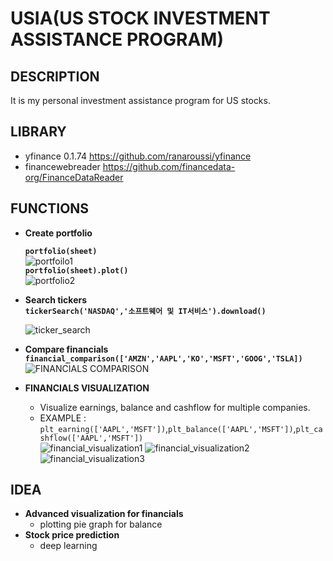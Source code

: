 # USIA(US STOCK INVESTMENT ASSISTANCE PROGRAM)
## DESCRIPTION
It is my personal investment assistance program for US stocks.

## LIBRARY
* yfinance 0.1.74 https://github.com/ranaroussi/yfinance
* financewebreader https://github.com/financedata-org/FinanceDataReader

## FUNCTIONS
* **Create portfolio**  
    
  **`portfolio(sheet)`**         
  ![portfoilo1](https://user-images.githubusercontent.com/83653380/186848008-12e78dff-3d52-4d26-837f-b981860ef601.png)    
  **`portfolio(sheet).plot()`**        
  ![portfolio2](https://user-images.githubusercontent.com/83653380/186848103-3bf93e9b-192a-4c64-92c3-29f8b90acc4c.png)

* **Search tickers**    
  **`tickerSearch('NASDAQ','소프트웨어 및 IT서비스').download()`**        
      
  ![ticker_search](https://user-images.githubusercontent.com/83653380/200852813-6c5e2024-7d1b-4d31-bcee-3be5e5a18c68.png)    
* **Compare financials**    
  **`financial_comparison(['AMZN','AAPL','KO','MSFT','GOOG','TSLA])`**        
  ![FINANCIALS COMPARISON](https://user-images.githubusercontent.com/83653380/200853675-58b95519-4fab-454e-8cff-471d10db3bdf.png)

  

* **FINANCIALS VISUALIZATION**
  * Visualize earnings, balance and cashflow for multiple companies.
  * EXAMPLE : `plt_earning(['AAPL','MSFT'])`,`plt_balance(['AAPL','MSFT'])`,`plt_cashflow(['AAPL','MSFT'])`    
  ![financial_visualization1](https://user-images.githubusercontent.com/83653380/186852614-e304722e-a7cd-4b2b-8594-bb8508cae2cf.png)
  ![financial_visualization2](https://user-images.githubusercontent.com/83653380/186852900-ed944904-c0c0-4001-922b-7ecfac7fe241.png)
  ![financial_visualization3](https://user-images.githubusercontent.com/83653380/186853019-4435b669-23d4-4ebd-8cb2-1a863c01307f.png)

## IDEA
* **Advanced visualization for financials**
  * plotting pie graph for balance
* **Stock price prediction**
  * deep learning


